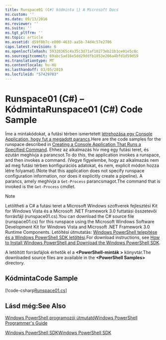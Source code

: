 ```yaml
---
title: Runspace01 (C#) kódminta |} A Microsoft Docs
ms.custom: ''
ms.date: 09/13/2016
ms.reviewer: ''
ms.suite: ''
ms.tgt_pltfrm: ''
ms.topic: article
ms.assetid: d59f8b7c-e800-4633-aa5b-74d4c57e2706
caps.latest.revision: 6
ms.openlocfilehash: 59320365c4a35c3d71af10273eb21b1ce01e5c0c
ms.sourcegitcommit: 69abc5ad16e5dd29ddfb1853e266a4bfd1d59d59
ms.translationtype: MT
ms.contentlocale: hu-HU
ms.lasthandoff: 03/05/2019
ms.locfileid: "57429703"
---
```

# <a name="runspace01-c-code-sample"></a><span data-ttu-id="26e69-102">Runspace01 (C#) – Kódminta</span><span class="sxs-lookup"><span data-stu-id="26e69-102">Runspace01 (C#) Code Sample</span></span>

<span data-ttu-id="26e69-103">Íme a mintakódokat, a futási térben ismertetett [létrehozása egy Console Application, hogy fut a megadott parancs](http://msdn.microsoft.com/en-us/793a6570-a072-4799-840b-172f28ce620e).</span><span class="sxs-lookup"><span data-stu-id="26e69-103">Here are the code samples for the runspace described in [Creating a Console Application That Runs a Specified Command](http://msdn.microsoft.com/en-us/793a6570-a072-4799-840b-172f28ce620e).</span></span> <span data-ttu-id="26e69-104">Ehhez az alkalmazás hív meg egy futási teret, és ezután meghívja a parancsot.</span><span class="sxs-lookup"><span data-stu-id="26e69-104">To do this, the application invokes a runspace, and then invokes a command.</span></span> <span data-ttu-id="26e69-105">(Vegye figyelembe, hogy az alkalmazás nem ad meg futási térben konfigurációs adatokat, és nem, explicit módon hozza létre folyamat).</span><span class="sxs-lookup"><span data-stu-id="26e69-105">(Note that this application does not specify runspace configuration information, nor does it explicitly create a pipeline).</span></span> <span data-ttu-id="26e69-106">A parancs, amely meghívja a `Get-Process` parancsmagot.</span><span class="sxs-lookup"><span data-stu-id="26e69-106">The command that is invoked is the `Get-Process` cmdlet.</span></span>

> [!NOTE]
> <span data-ttu-id="26e69-107">Letöltheti a C# a futási teret a Microsoft Windows szoftverek fejlesztési Kit for Windows Vista és a Microsoft .NET Framework 3.0 futtatási összetevői forrásfájl (runspace01.cs).</span><span class="sxs-lookup"><span data-stu-id="26e69-107">You can download the C# source file (runspace01.cs) for this runspace using the Microsoft Windows Software Development Kit for Windows Vista and Microsoft .NET Framework 3.0 Runtime Components.</span></span> <span data-ttu-id="26e69-108">Letöltési útmutatás: [Windows PowerShell telepítése és a Windows PowerShell SDK letöltési](/powershell/developer/installing-the-windows-powershell-sdk).</span><span class="sxs-lookup"><span data-stu-id="26e69-108">For download instructions, see [How to Install Windows PowerShell and Download the Windows PowerShell SDK](/powershell/developer/installing-the-windows-powershell-sdk).</span></span>
>
> <span data-ttu-id="26e69-109">A letöltött forrásfájlok érhetők el a  **\<PowerShell-minták >** könyvtár.</span><span class="sxs-lookup"><span data-stu-id="26e69-109">The downloaded source files are available in the **\<PowerShell Samples>** directory.</span></span>

## <a name="code-sample"></a><span data-ttu-id="26e69-110">Kódminta</span><span class="sxs-lookup"><span data-stu-id="26e69-110">Code Sample</span></span>

[!code-csharp[Runspace01.cs](../../powershell-sdk-samples/SDK-2.0/csharp/Runspace01/Runspace01.cs#L11-L62 "Runspace01.cs")]

## <a name="see-also"></a><span data-ttu-id="26e69-111">Lásd még:</span><span class="sxs-lookup"><span data-stu-id="26e69-111">See Also</span></span>

[<span data-ttu-id="26e69-112">Windows PowerShell programozói útmutató</span><span class="sxs-lookup"><span data-stu-id="26e69-112">Windows PowerShell Programmer's Guide</span></span>](./windows-powershell-programmer-s-guide.md)

[<span data-ttu-id="26e69-113">Windows PowerShell SDK</span><span class="sxs-lookup"><span data-stu-id="26e69-113">Windows PowerShell SDK</span></span>](../windows-powershell-reference.md)
